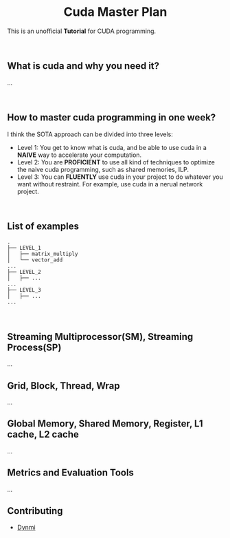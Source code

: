 # <center>Cuda Master Plan</center>

This is an unofficial **Tutorial** for CUDA programming.

</br>

## What is cuda and why you need it?

...

</br>

## How to master cuda programming in one week?

I think the SOTA approach can be divided into three levels:
- Level 1: You get to know what is cuda, and be able to use cuda in a **NAIVE** way to accelerate your computation.
- Level 2: You are **PROFICIENT** to use all kind of techniques to optimize the naive cuda programming, such as shared memories, ILP.
- Level 3: You can **FLUENTLY** use cuda in your project to do whatever you want without restraint. For example, use cuda in a nerual network project.

</br>

## List of examples

```
.
├── LEVEL_1
│   ├── matrix_multiply
│   └── vector_add
...
├── LEVEL_2
│   ├── ...
...
├── LEVEL_3
│   ├── ...
...

```

</br>

## Streaming Multiprocessor(SM),  Streaming Process(SP)

...

## Grid,  Block,  Thread,  Wrap

...

## Global Memory,  Shared Memory,  Register,  L1 cache,  L2 cache

...


## Metrics and Evaluation Tools

...


## Contributing

- [Dynmi](https://github.com/Dynmi)
